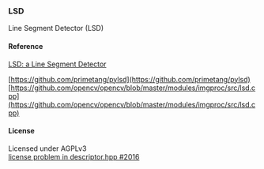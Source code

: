 ### LSD

Line Segment Detector (LSD)  

#### Reference

[LSD: a Line Segment Detector](http://www.ipol.im/pub/art/2012/gjmr-lsd/)

[https://github.com/primetang/pylsd](https://github.com/primetang/pylsd)  
[https://github.com/opencv/opencv/blob/master/modules/imgproc/src/lsd.cpp](https://github.com/opencv/opencv/blob/master/modules/imgproc/src/lsd.cpp)

#### License
Licensed under AGPLv3  
[license problem in descriptor.hpp #2016](https://github.com/opencv/opencv_contrib/issues/2016)
